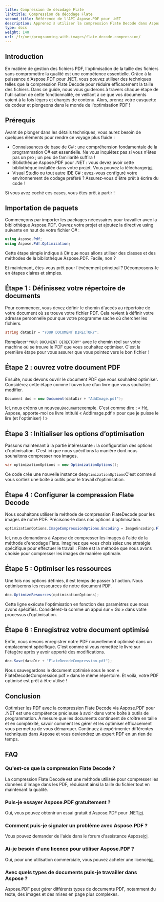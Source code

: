 ```yaml
---
title: Compression de décodage Flate
linktitle: Compression de décodage Flate
second_title: Référence de l'API Aspose.PDF pour .NET
description: Apprenez à utiliser la compression Flate Decode dans Aspose.PDF pour .NET. Optimisez efficacement la taille des fichiers PDF avec ce guide étape par étape.
type: docs
weight: 140
url: /fr/net/programming-with-images/flate-decode-compression/
---
```

## Introduction

En matière de gestion des fichiers PDF, l'optimisation de la taille des fichiers sans compromettre la qualité est une compétence essentielle. Grâce à la puissance d'Aspose.PDF pour .NET, vous pouvez utiliser des techniques telles que la compression Flate Decode pour réduire efficacement la taille des fichiers. Dans ce guide, nous vous guiderons à travers chaque étape de l'utilisation de cette fonctionnalité, en veillant à ce que vos documents soient à la fois légers et chargés de contenu. Alors, prenez votre casquette de codeur et plongeons dans le monde de l'optimisation PDF !

## Prérequis

Avant de plonger dans les détails techniques, vous aurez besoin de quelques éléments pour rendre ce voyage plus fluide :

- Connaissances de base de C# : une compréhension fondamentale de la programmation C# est essentielle. Ne vous inquiétez pas si vous n'êtes pas un pro ; un peu de familiarité suffira !
-  Bibliothèque Aspose.PDF pour .NET : vous devez avoir cette bibliothèque installée dans votre projet. Vous pouvez la télécharger[ici](https://releases.aspose.com/pdf/net/).
- Visual Studio ou tout autre IDE C# : avez-vous configuré votre environnement de codage préféré ? Assurez-vous d'être prêt à écrire du code !

Si vous avez coché ces cases, vous êtes prêt à partir !

## Importation de paquets

Commençons par importer les packages nécessaires pour travailler avec la bibliothèque Aspose.PDF. Ouvrez votre projet et ajoutez la directive using suivante en haut de votre fichier C# :

```csharp
using Aspose.Pdf;
using Aspose.Pdf.Optimization;
```

Cette étape simple indique à C# que nous allons utiliser des classes et des méthodes de la bibliothèque Aspose.PDF. Facile, non ?

Et maintenant, êtes-vous prêt pour l'événement principal ? Décomposons-le en étapes claires et simples.

## Étape 1 : Définissez votre répertoire de documents

Pour commencer, vous devez définir le chemin d'accès au répertoire de votre document où se trouve votre fichier PDF. Cela revient à définir votre adresse personnelle pour que votre programme sache où chercher les fichiers.

```csharp
string dataDir = "YOUR DOCUMENT DIRECTORY";
```
 Remplacer`"YOUR DOCUMENT DIRECTORY"` avec le chemin réel sur votre machine où se trouve le PDF que vous souhaitez optimiser. C'est la première étape pour vous assurer que vous pointez vers le bon fichier !

## Étape 2 : ouvrez votre document PDF

Ensuite, nous devons ouvrir le document PDF que vous souhaitez optimiser. Considérez cette étape comme l’ouverture d’un livre que vous souhaitez modifier.

```csharp
Document doc = new Document(dataDir + "AddImage.pdf");
```
 Ici, nous créons un nouveau`Document`exemple. C'est comme dire : « Hé, Aspose, apporte-moi ce livre intitulé « AddImage.pdf » pour que je puisse le lire (et l'optimiser) ! »

## Étape 3 : Initialiser les options d’optimisation

Passons maintenant à la partie intéressante : la configuration des options d'optimisation. C'est ici que nous spécifions la manière dont nous souhaitons compresser nos images.

```csharp
var optimizationOptions = new OptimizationOptions();
```
 Ce code crée une nouvelle instance de`OptimizationOptions`C'est comme si vous sortiez une boîte à outils pour le travail d'optimisation.

## Étape 4 : Configurer la compression Flate Decode

Nous souhaitons utiliser la méthode de compression FlateDecode pour les images de notre PDF. Précisons-le dans nos options d'optimisation.

```csharp
optimizationOptions.ImageCompressionOptions.Encoding = ImageEncoding.Flate;
```
Ici, nous demandons à Aspose de compresser les images à l'aide de la méthode d'encodage Flate. Imaginez que vous choisissiez une stratégie spécifique pour effectuer le travail : Flate est la méthode que nous avons choisie pour compresser les images de manière optimale.

## Étape 5 : Optimiser les ressources

Une fois nos options définies, il est temps de passer à l'action. Nous optimiserons les ressources de notre document PDF.

```csharp
doc.OptimizeResources(optimizationOptions);
```
Cette ligne exécute l'optimisation en fonction des paramètres que nous avons spécifiés. Considérez-la comme un appui sur « Go » dans votre processus d'optimisation.

## Étape 6 : Enregistrez votre document optimisé

Enfin, nous devons enregistrer notre PDF nouvellement optimisé dans un emplacement spécifique. C'est comme si vous remettez le livre sur l'étagère après y avoir apporté des modifications.

```csharp
doc.Save(dataDir + "FlateDecodeCompression.pdf");
```
Nous sauvegardons le document optimisé sous le nom « FlateDecodeCompression.pdf » dans le même répertoire. Et voilà, votre PDF optimisé est prêt à être utilisé !

## Conclusion

Optimiser les PDF avec la compression Flate Decode via Aspose.PDF pour .NET est une compétence précieuse à avoir dans votre boîte à outils de programmation. À mesure que les documents continuent de croître en taille et en complexité, savoir comment les gérer et les optimiser efficacement vous permettra de vous démarquer. Continuez à expérimenter différentes techniques dans Aspose et vous deviendrez un expert PDF en un rien de temps.

## FAQ

### Qu'est-ce que la compression Flate Decode ?  
La compression Flate Decode est une méthode utilisée pour compresser les données d'image dans les PDF, réduisant ainsi la taille du fichier tout en maintenant la qualité.

### Puis-je essayer Aspose.PDF gratuitement ?  
Oui, vous pouvez obtenir un essai gratuit d'Aspose.PDF pour .NET[ici](https://releases.aspose.com/).

### Comment puis-je signaler un problème avec Aspose.PDF ?  
 Vous pouvez demander de l'aide dans le forum d'assistance Aspose[ici](https://forum.aspose.com/c/pdf/10).

### Ai-je besoin d'une licence pour utiliser Aspose.PDF ?  
 Oui, pour une utilisation commerciale, vous pouvez acheter une licence[ici](https://purchase.aspose.com/buy).

### Avec quels types de documents puis-je travailler dans Aspose ?  
Aspose.PDF peut gérer différents types de documents PDF, notamment du texte, des images et des mises en page plus complexes.